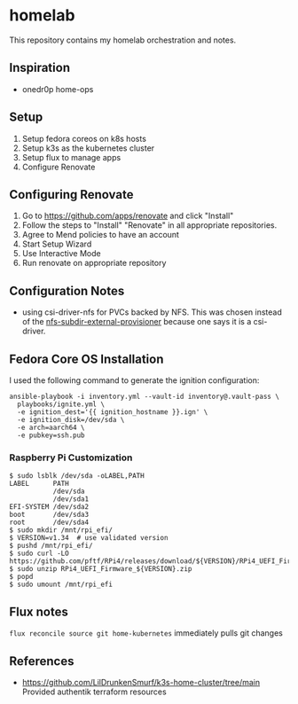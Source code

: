 # homelab

This repository contains my homelab orchestration and notes.

## Inspiration

* onedr0p home-ops

## Setup

1. Setup fedora coreos on k8s hosts
2. Setup k3s as the kubernetes cluster
3. Setup flux to manage apps
4. Configure Renovate

## Configuring Renovate

1. Go to <https://github.com/apps/renovate> and click "Install"
2. Follow the steps to "Install" "Renovate" in all appropriate repositories.
3. Agree to Mend policies to have an account
4. Start Setup Wizard
5. Use Interactive Mode
6. Run renovate on appropriate repository

## Configuration Notes

* using csi-driver-nfs for PVCs backed by NFS. This was chosen instead of the [nfs-subdir-external-provisioner](https://github.com/kubernetes-sigs/nfs-subdir-external-provisioner)
  because one says it is a csi-driver.

## Fedora Core OS Installation

I used the following command to generate the ignition configuration:

```shell
ansible-playbook -i inventory.yml --vault-id inventory@.vault-pass \
  playbooks/ignite.yml \
  -e ignition_dest='{{ ignition_hostname }}.ign' \
  -e ignition_disk=/dev/sda \
  -e arch=aarch64 \
  -e pubkey=ssh.pub
```

### Raspberry Pi Customization

```shell
$ sudo lsblk /dev/sda -oLABEL,PATH
LABEL      PATH
           /dev/sda
           /dev/sda1
EFI-SYSTEM /dev/sda2
boot       /dev/sda3
root       /dev/sda4
$ sudo mkdir /mnt/rpi_efi/
$ VERSION=v1.34  # use validated version
$ pushd /mnt/rpi_efi/
$ sudo curl -LO https://github.com/pftf/RPi4/releases/download/${VERSION}/RPi4_UEFI_Firmware_${VERSION}.zip
$ sudo unzip RPi4_UEFI_Firmware_${VERSION}.zip
$ popd
$ sudo umount /mnt/rpi_efi
```

## Flux notes

`flux reconcile source git home-kubernetes` immediately pulls git changes

## References

* <https://github.com/LilDrunkenSmurf/k3s-home-cluster/tree/main> Provided authentik terraform resources
